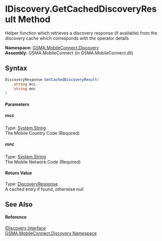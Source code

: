 IDiscovery.GetCachedDiscoveryResult Method
==========================================
Helper function which retrieves a discovery response (if available) from the discovery cache which corresponds with the operator details

**Namespace:** [GSMA.MobileConnect.Discovery][1]  
**Assembly:** GSMA.MobileConnect (in GSMA.MobileConnect.dll)

Syntax
------

```csharp
DiscoveryResponse GetCachedDiscoveryResult(
	string mcc,
	string mnc
)
```

#### Parameters

##### *mcc*
Type: [System.String][2]  
The Mobile Country Code (Required)

##### *mnc*
Type: [System.String][2]  
The Mobile Network Code (Required)

#### Return Value
Type: [DiscoveryResponse][3]  
A cached entry if found, otherwise null

See Also
--------

#### Reference
[IDiscovery Interface][4]  
[GSMA.MobileConnect.Discovery Namespace][1]  

[1]: ../README.md
[2]: http://msdn.microsoft.com/en-us/library/s1wwdcbf
[3]: ../DiscoveryResponse/README.md
[4]: README.md
[5]: ../../_icons/Help.png